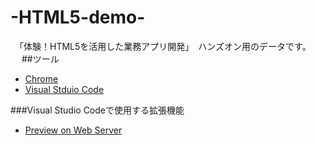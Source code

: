 # -HTML5-demo-

　「体験！HTML5を活用した業務アプリ開発」　ハンズオン用のデータです。
 　
##ツール

* [Chrome](https://www.google.co.jp/chrome/browser/desktop/)
* [Visual Stduio Code](https://www.microsoft.com/ja-jp/dev/products/code-vs.aspx)
 
###Visual Studio Codeで使用する拡張機能

* [Preview on Web Server](https://marketplace.visualstudio.com/items?itemName=yuichinukiyama.vscode-preview-server)


